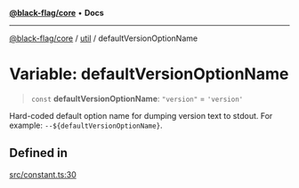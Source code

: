 [**@black-flag/core**](../../README.md) • **Docs**

***

[@black-flag/core](../../README.md) / [util](../README.md) / defaultVersionOptionName

# Variable: defaultVersionOptionName

> `const` **defaultVersionOptionName**: `"version"` = `'version'`

Hard-coded default option name for dumping version text to stdout. For
example: `--${defaultVersionOptionName}`.

## Defined in

[src/constant.ts:30](https://github.com/Xunnamius/black-flag/blob/cdc6af55387aac92b7d9fc16a57790068e4b6d49/src/constant.ts#L30)
